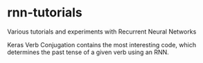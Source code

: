 # rnn-tutorials
Various tutorials and experiments with Recurrent Neural Networks

Keras Verb Conjugation contains the most interesting code, which determines the past tense of a given verb using an RNN.
